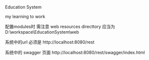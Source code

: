 Education System

my learning to work

配置modules时  需注意  web resources directtory 应当为D:\workspace\EducationSystem\web

系统中的url 必须是  http://localhost:8080/rest

系统中的 swagger 页面 http://localhost:8080/rest/swagger/index.html

